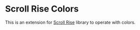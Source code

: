 # Scroll Rise Colors
This is an extension for [Scroll Rise](https://www.npmjs.com/package/scroll-rise) library to operate with colors.
